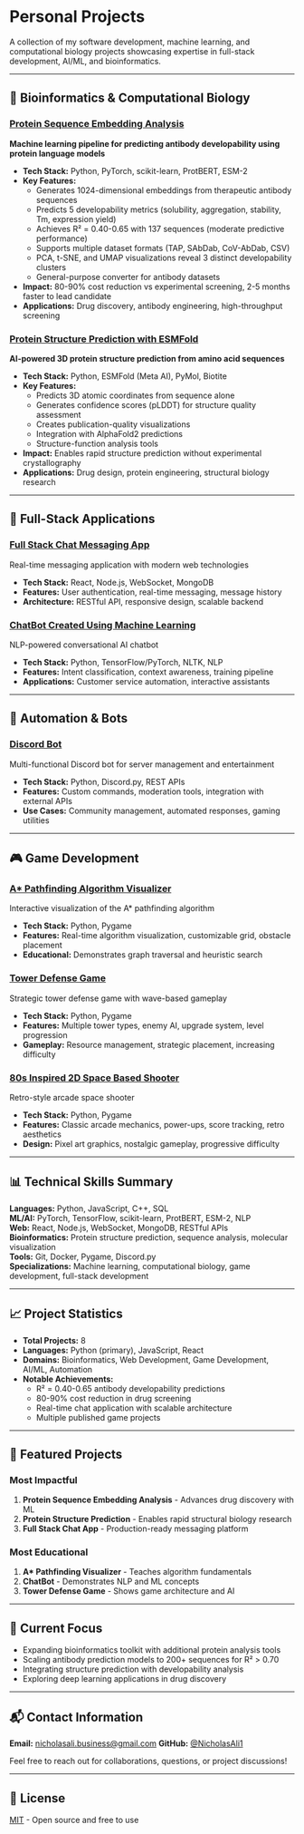 # Personal Projects

A collection of my software development, machine learning, and computational biology projects showcasing expertise in full-stack development, AI/ML, and bioinformatics.

---

## 🧬 Bioinformatics & Computational Biology

### [Protein Sequence Embedding Analysis](https://github.com/NicholasAli1/protein-sequence-embedding-analysis)

**Machine learning pipeline for predicting antibody developability using protein language models**

- **Tech Stack:** Python, PyTorch, scikit-learn, ProtBERT, ESM-2
- **Key Features:**
  - Generates 1024-dimensional embeddings from therapeutic antibody sequences
  - Predicts 5 developability metrics (solubility, aggregation, stability, Tm, expression yield)
  - Achieves R² = 0.40-0.65 with 137 sequences (moderate predictive performance)
  - Supports multiple dataset formats (TAP, SAbDab, CoV-AbDab, CSV)
  - PCA, t-SNE, and UMAP visualizations reveal 3 distinct developability clusters
  - General-purpose converter for antibody datasets
- **Impact:** 80-90% cost reduction vs experimental screening, 2-5 months faster to lead candidate
- **Applications:** Drug discovery, antibody engineering, high-throughput screening

### [Protein Structure Prediction with ESMFold](https://github.com/NicholasAli1/Protein-Structure-Prediction-with-ESMFold)

**AI-powered 3D protein structure prediction from amino acid sequences**

- **Tech Stack:** Python, ESMFold (Meta AI), PyMol, Biotite
- **Key Features:**
  - Predicts 3D atomic coordinates from sequence alone
  - Generates confidence scores (pLDDT) for structure quality assessment
  - Creates publication-quality visualizations
  - Integration with AlphaFold2 predictions
  - Structure-function analysis tools
- **Impact:** Enables rapid structure prediction without experimental crystallography
- **Applications:** Drug design, protein engineering, structural biology research

---

## 💬 Full-Stack Applications

### [Full Stack Chat Messaging App](https://github.com/NicholasAli1/Chat-Message-App)

Real-time messaging application with modern web technologies

- **Tech Stack:** React, Node.js, WebSocket, MongoDB
- **Features:** User authentication, real-time messaging, message history
- **Architecture:** RESTful API, responsive design, scalable backend

### [ChatBot Created Using Machine Learning](https://github.com/NicholasAli1/ChatBot)

NLP-powered conversational AI chatbot

- **Tech Stack:** Python, TensorFlow/PyTorch, NLTK, NLP
- **Features:** Intent classification, context awareness, training pipeline
- **Applications:** Customer service automation, interactive assistants

---

## 🤖 Automation & Bots

### [Discord Bot](https://github.com/NicholasAli1/DiscordBot)

Multi-functional Discord bot for server management and entertainment

- **Tech Stack:** Python, Discord.py, REST APIs
- **Features:** Custom commands, moderation tools, integration with external APIs
- **Use Cases:** Community management, automated responses, gaming utilities

---

## 🎮 Game Development

### [A\* Pathfinding Algorithm Visualizer](https://github.com/NicholasAli1/AStarPathfindingVisualizer)

Interactive visualization of the A\* pathfinding algorithm

- **Tech Stack:** Python, Pygame
- **Features:** Real-time algorithm visualization, customizable grid, obstacle placement
- **Educational:** Demonstrates graph traversal and heuristic search

### [Tower Defense Game](https://github.com/NicholasAli1/TowerDefenseGame)

Strategic tower defense game with wave-based gameplay

- **Tech Stack:** Python, Pygame
- **Features:** Multiple tower types, enemy AI, upgrade system, level progression
- **Gameplay:** Resource management, strategic placement, increasing difficulty

### [80s Inspired 2D Space Based Shooter](https://github.com/NicholasAli1/SpaceGame)

Retro-style arcade space shooter

- **Tech Stack:** Python, Pygame
- **Features:** Classic arcade mechanics, power-ups, score tracking, retro aesthetics
- **Design:** Pixel art graphics, nostalgic gameplay, progressive difficulty

---

## 📊 Technical Skills Summary

**Languages:** Python, JavaScript, C++, SQL  
**ML/AI:** PyTorch, TensorFlow, scikit-learn, ProtBERT, ESM-2, NLP  
**Web:** React, Node.js, WebSocket, MongoDB, RESTful APIs  
**Bioinformatics:** Protein structure prediction, sequence analysis, molecular visualization  
**Tools:** Git, Docker, Pygame, Discord.py  
**Specializations:** Machine learning, computational biology, game development, full-stack development

---

## 📈 Project Statistics

- **Total Projects:** 8
- **Languages:** Python (primary), JavaScript, React
- **Domains:** Bioinformatics, Web Development, Game Development, AI/ML, Automation
- **Notable Achievements:**
  - R² = 0.40-0.65 antibody developability predictions
  - 80-90% cost reduction in drug screening
  - Real-time chat application with scalable architecture
  - Multiple published game projects

---

## 🚀 Featured Projects

### Most Impactful

1. **Protein Sequence Embedding Analysis** - Advances drug discovery with ML
2. **Protein Structure Prediction** - Enables rapid structural biology research
3. **Full Stack Chat App** - Production-ready messaging platform

### Most Educational

1. **A\* Pathfinding Visualizer** - Teaches algorithm fundamentals
2. **ChatBot** - Demonstrates NLP and ML concepts
3. **Tower Defense Game** - Shows game architecture and AI

---

## 🎯 Current Focus

- Expanding bioinformatics toolkit with additional protein analysis tools
- Scaling antibody prediction models to 200+ sequences for R² > 0.70
- Integrating structure prediction with developability analysis
- Exploring deep learning applications in drug discovery

---

## 📬 Contact Information

**Email:** nicholasali.business@gmail.com
**GitHub:** [@NicholasAli1](https://github.com/NicholasAli1)

Feel free to reach out for collaborations, questions, or project discussions!

---

## 📄 License

[MIT](https://choosealicense.com/licenses/mit/) - Open source and free to use
